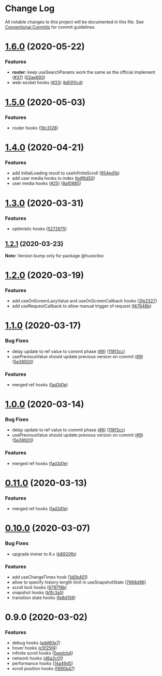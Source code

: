 # Change Log

All notable changes to this project will be documented in this file.
See [Conventional Commits](https://conventionalcommits.org) for commit guidelines.

# [1.6.0](https://github.com/ecomfe/react-hooks/compare/@huse/doc@1.5.0...@huse/doc@1.6.0) (2020-05-22)


### Features

* **router:** keep useSearchParams work the same as the official implement ([#37](https://github.com/ecomfe/react-hooks/issues/37)) ([02ae693](https://github.com/ecomfe/react-hooks/commit/02ae693246f71f0c9356c08eb4adc6cd27dbf84f))
* web-socket hooks ([#33](https://github.com/ecomfe/react-hooks/issues/33)) ([b60f0cd](https://github.com/ecomfe/react-hooks/commit/b60f0cdcb614cd58c94f5362e7ce70f3ed1844ed))





# [1.5.0](https://github.com/ecomfe/react-hooks/compare/@huse/doc@1.4.0...@huse/doc@1.5.0) (2020-05-03)


### Features

* router hooks ([19c3128](https://github.com/ecomfe/react-hooks/commit/19c3128446131826cd2d66f1eea795a0700ae64a))





# [1.4.0](https://github.com/ecomfe/react-hooks/compare/@huse/doc@1.3.0...@huse/doc@1.4.0) (2020-04-21)


### Features

* add initialLoading result to useInfiniteScroll ([954ed1b](https://github.com/ecomfe/react-hooks/commit/954ed1b61c29ddcbcd1e483b220cce05cbd1da3c))
* add user media hooks to index ([bdf6d50](https://github.com/ecomfe/react-hooks/commit/bdf6d50c4aa03b1a8b4333d88c4a1ef3a1839dc8))
* user media hooks ([#25](https://github.com/ecomfe/react-hooks/issues/25)) ([8af0885](https://github.com/ecomfe/react-hooks/commit/8af0885cc2571e943e687e9c707a177be65b4c3c))





# [1.3.0](https://github.com/ecomfe/react-hooks/compare/@huse/doc@1.2.1...@huse/doc@1.3.0) (2020-03-31)


### Features

* optimistic hooks ([5272675](https://github.com/ecomfe/react-hooks/commit/527267597c3e7bc3751d4d9490bfa161d77a433b))





## [1.2.1](https://github.com/ecomfe/react-hooks/compare/@huse/doc@1.2.0...@huse/doc@1.2.1) (2020-03-23)

**Note:** Version bump only for package @huse/doc





# [1.2.0](https://github.com/ecomfe/react-hooks/compare/@huse/doc@1.1.0...@huse/doc@1.2.0) (2020-03-19)


### Features

* add useOnScreenLazyValue and useOnScreenCallback hooks ([3fe2327](https://github.com/ecomfe/react-hooks/commit/3fe232714063f629b591138e697a43ea84b67206))
* add useRequestCallback to allow manual trigger of request ([f47648b](https://github.com/ecomfe/react-hooks/commit/f47648b8cba13f7b53ec70b8087438cda7ad42f3))





# [1.1.0](https://github.com/ecomfe/react-hooks/compare/@huse/doc@0.10.0...@huse/doc@1.1.0) (2020-03-17)


### Bug Fixes

* delay update to ref value to commit phase ([#9](https://github.com/ecomfe/react-hooks/issues/9)) ([118f3cc](https://github.com/ecomfe/react-hooks/commit/118f3cc61a48422b06e3d3652de8c619aed1521e))
* usePreviousValue should update previous version on commit ([#9](https://github.com/ecomfe/react-hooks/issues/9)) ([5e38920](https://github.com/ecomfe/react-hooks/commit/5e389206b43d48ef4c1ebcf124cda02e94e358d7))


### Features

* merged ref hooks ([fad341e](https://github.com/ecomfe/react-hooks/commit/fad341e6c28220858e6a85bf2e01640696d7723a))





# [1.0.0](https://github.com/ecomfe/react-hooks/compare/@huse/doc@0.10.0...@huse/doc@1.0.0) (2020-03-14)


### Bug Fixes

* delay update to ref value to commit phase ([#9](https://github.com/ecomfe/react-hooks/issues/9)) ([118f3cc](https://github.com/ecomfe/react-hooks/commit/118f3cc61a48422b06e3d3652de8c619aed1521e))
* usePreviousValue should update previous version on commit ([#9](https://github.com/ecomfe/react-hooks/issues/9)) ([5e38920](https://github.com/ecomfe/react-hooks/commit/5e389206b43d48ef4c1ebcf124cda02e94e358d7))


### Features

* merged ref hooks ([fad341e](https://github.com/ecomfe/react-hooks/commit/fad341e6c28220858e6a85bf2e01640696d7723a))





# [0.11.0](https://github.com/ecomfe/react-hooks/compare/@huse/doc@0.10.0...@huse/doc@0.11.0) (2020-03-13)


### Features

* merged ref hooks ([fad341e](https://github.com/ecomfe/react-hooks/commit/fad341e6c28220858e6a85bf2e01640696d7723a))





# [0.10.0](https://github.com/ecomfe/react-hooks/compare/@huse/doc@0.9.0...@huse/doc@0.10.0) (2020-03-07)


### Bug Fixes

* upgrade immer to 6.x ([b8920fb](https://github.com/ecomfe/react-hooks/commit/b8920fb67a14bd111b543efdcd58b67b8277ba46))


### Features

* add useChangeTimes hook ([1d0b401](https://github.com/ecomfe/react-hooks/commit/1d0b401cbc6e83e25f318c2925b053abeb4ae2da))
* allow to specify history length limit in useSnapshotState ([7968d96](https://github.com/ecomfe/react-hooks/commit/7968d96fad7c00f51804f6e5d8cdfc3f24716dc6))
* scroll lock hooks ([6797f8b](https://github.com/ecomfe/react-hooks/commit/6797f8ba8ad1e1c7b5d0841816d928d56bd17769))
* snapshot hooks ([b1fc3a5](https://github.com/ecomfe/react-hooks/commit/b1fc3a557d8414f76ee2595ca1c0e98ac96c2a21))
* transition state hooks ([fe8d106](https://github.com/ecomfe/react-hooks/commit/fe8d106add35fb2da18d8843e38d6e927e9d5656))





# 0.9.0 (2020-03-02)


### Features

* debug hooks ([add60e7](https://github.com/ecomfe/react-hooks/commit/add60e74ed23662e66a663a0a2537a530c010f5b))
* hover hooks ([c5f25f4](https://github.com/ecomfe/react-hooks/commit/c5f25f46b0474f9ed6f9d3d3cd287ad917b3226d))
* infinite scroll hooks ([5eedcb4](https://github.com/ecomfe/react-hooks/commit/5eedcb482a6adfba898e14d3a3fb579e60635c8c))
* network hooks ([d6a2c01](https://github.com/ecomfe/react-hooks/commit/d6a2c0107376ba911c6264ca4ec556945aba11d1))
* performance hooks ([14a49d5](https://github.com/ecomfe/react-hooks/commit/14a49d57e32cf244f4a31a73db311449e2c55176))
* scroll position hooks ([f890b47](https://github.com/ecomfe/react-hooks/commit/f890b471f25bd1cf10392492ce495419c9667ab1))
